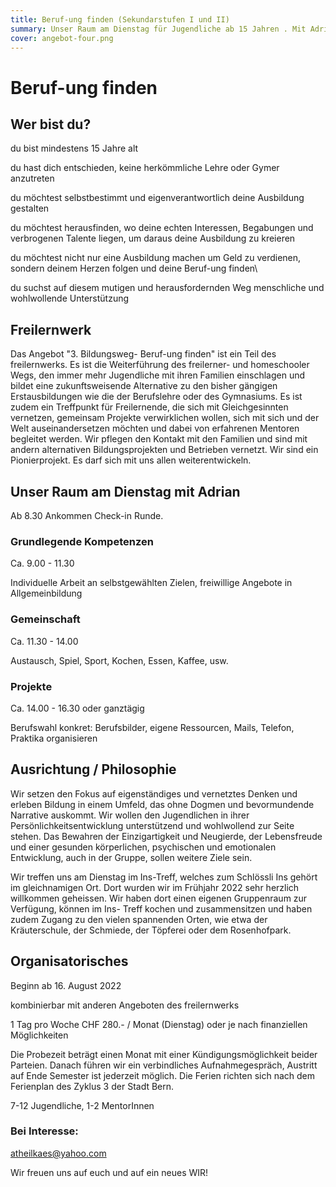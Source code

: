 ```yaml
---
title: Beruf-ung finden (Sekundarstufen I und II)
summary: Unser Raum am Dienstag für Jugendliche ab 15 Jahren . Mit Adrian
cover: angebot-four.png
---
```


# Beruf-ung finden

## Wer bist du?

du bist mindestens 15 Jahre alt

du hast dich entschieden, keine herkömmliche Lehre oder Gymer anzutreten

du möchtest selbstbestimmt und eigenverantwortlich deine Ausbildung gestalten

du möchtest herausfinden, wo deine echten Interessen, Begabungen und verbrogenen Talente liegen, um daraus deine Ausbildung zu kreieren

du möchtest nicht nur eine Ausbildung machen um Geld zu verdienen, sondern deinem Herzen folgen und deine Beruf-ung finden\

du suchst auf diesem mutigen und herausfordernden Weg menschliche und wohlwollende Unterstützung


## Freilernwerk

Das Angebot "3. Bildungsweg- Beruf-ung finden" ist ein Teil des freilernwerks. Es ist die Weiterführung des freilerner- und homeschooler Wegs, den immer mehr Jugendliche mit ihren Familien einschlagen und bildet eine zukunftsweisende Alternative zu den bisher gängigen Erstausbildungen wie die der Berufslehre oder des Gymnasiums. Es ist zudem ein Treffpunkt für Freilernende, die sich mit Gleichgesinnten vernetzen, gemeinsam Projekte verwirklichen wollen, sich mit sich und der Welt auseinandersetzen möchten und dabei von erfahrenen Mentoren begleitet werden. Wir pflegen den Kontakt mit den Familien und sind mit andern alternativen Bildungsprojekten und Betrieben vernetzt. Wir sind ein Pionierprojekt. Es darf sich mit uns allen weiterentwickeln.


## Unser Raum am Dienstag mit Adrian

Ab 8.30 Ankommen Check-in Runde.

### Grundlegende Kompetenzen

Ca. 9.00 - 11.30

Individuelle Arbeit an selbstgewählten Zielen, freiwillige Angebote in Allgemeinbildung

### Gemeinschaft

Ca. 11.30 - 14.00

Austausch, Spiel, Sport, Kochen, Essen, Kaffee, usw.

### Projekte

Ca. 14.00 - 16.30 oder ganztägig

Berufswahl konkret: Berufsbilder, eigene Ressourcen, Mails, Telefon, Praktika organisieren

## Ausrichtung / Philosophie

Wir setzen den Fokus auf eigenständiges und vernetztes Denken und erleben Bildung in einem Umfeld, das ohne Dogmen und bevormundende Narrative auskommt. Wir wollen den Jugendlichen in ihrer Persönlichkeitsentwicklung unterstützend und wohlwollend zur Seite stehen. Das Bewahren der Einzigartigkeit und Neugierde, der Lebensfreude und einer gesunden körperlichen, psychischen und emotionalen Entwicklung, auch in der Gruppe, sollen weitere Ziele sein.

Wir treffen uns am Dienstag im Ins-Treff, welches zum Schlössli Ins gehört im gleichnamigen Ort. Dort wurden wir im Frühjahr 2022 sehr herzlich willkommen geheissen. Wir haben dort einen eigenen Gruppenraum zur Verfügung, können im Ins- Treff kochen und zusammensitzen und haben zudem Zugang zu den vielen spannenden Orten, wie etwa der Kräuterschule, der Schmiede, der Töpferei oder dem Rosenhofpark.

## Organisatorisches

Beginn ab 16. August 2022

kombinierbar mit anderen Angeboten des freilernwerks

1 Tag pro Woche CHF 280.- / Monat (Dienstag) oder je nach finanziellen Möglichkeiten

Die Probezeit beträgt einen Monat mit einer Kündigungsmöglichkeit beider Parteien. Danach führen wir ein verbindliches Aufnahmegespräch, Austritt auf Ende Semester ist jederzeit möglich. Die Ferien richten sich nach dem Ferienplan
des Zyklus 3 der Stadt Bern.

7-12 Jugendliche, 1-2 MentorInnen

### Bei Interesse:
[atheilkaes@yahoo.com](atheilkaes@yahoo.com)

Wir freuen uns auf euch und auf ein neues WIR!
